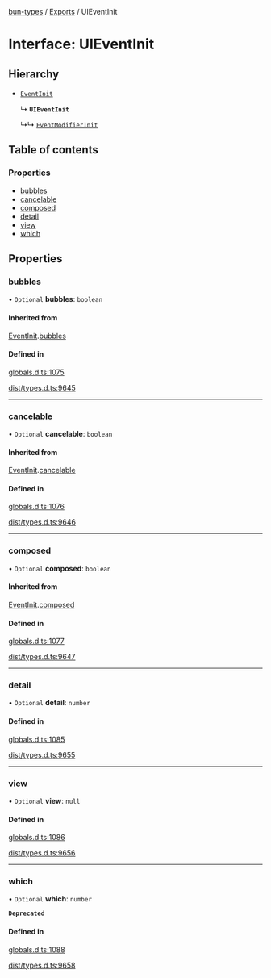 [bun-types](https://github.com/oven-sh/bun-types/blob/master/api-docs/README.md) / [Exports](https://github.com/oven-sh/bun-types/blob/master/api-docs/modules.md) / UIEventInit

# Interface: UIEventInit

## Hierarchy

- [`EventInit`](https://github.com/oven-sh/bun-types/blob/master/api-docs/interfaces/EventInit.md)

  ↳ **`UIEventInit`**

  ↳↳ [`EventModifierInit`](https://github.com/oven-sh/bun-types/blob/master/api-docs/interfaces/EventModifierInit.md)

## Table of contents

### Properties

- [bubbles](https://github.com/oven-sh/bun-types/blob/master/api-docs/interfaces/UIEventInit.md#bubbles)
- [cancelable](https://github.com/oven-sh/bun-types/blob/master/api-docs/interfaces/UIEventInit.md#cancelable)
- [composed](https://github.com/oven-sh/bun-types/blob/master/api-docs/interfaces/UIEventInit.md#composed)
- [detail](https://github.com/oven-sh/bun-types/blob/master/api-docs/interfaces/UIEventInit.md#detail)
- [view](https://github.com/oven-sh/bun-types/blob/master/api-docs/interfaces/UIEventInit.md#view)
- [which](https://github.com/oven-sh/bun-types/blob/master/api-docs/interfaces/UIEventInit.md#which)

## Properties

### bubbles

• `Optional` **bubbles**: `boolean`

#### Inherited from

[EventInit](https://github.com/oven-sh/bun-types/blob/master/api-docs/interfaces/EventInit.md).[bubbles](https://github.com/oven-sh/bun-types/blob/master/api-docs/interfaces/EventInit.md#bubbles)

#### Defined in

[globals.d.ts:1075](https://github.com/valgaze/bun-types/blob/6f8dbf8/globals.d.ts#L1075)

[dist/types.d.ts:9645](https://github.com/valgaze/bun-types/blob/6f8dbf8/dist/types.d.ts#L9645)

___

### cancelable

• `Optional` **cancelable**: `boolean`

#### Inherited from

[EventInit](https://github.com/oven-sh/bun-types/blob/master/api-docs/interfaces/EventInit.md).[cancelable](https://github.com/oven-sh/bun-types/blob/master/api-docs/interfaces/EventInit.md#cancelable)

#### Defined in

[globals.d.ts:1076](https://github.com/valgaze/bun-types/blob/6f8dbf8/globals.d.ts#L1076)

[dist/types.d.ts:9646](https://github.com/valgaze/bun-types/blob/6f8dbf8/dist/types.d.ts#L9646)

___

### composed

• `Optional` **composed**: `boolean`

#### Inherited from

[EventInit](https://github.com/oven-sh/bun-types/blob/master/api-docs/interfaces/EventInit.md).[composed](https://github.com/oven-sh/bun-types/blob/master/api-docs/interfaces/EventInit.md#composed)

#### Defined in

[globals.d.ts:1077](https://github.com/valgaze/bun-types/blob/6f8dbf8/globals.d.ts#L1077)

[dist/types.d.ts:9647](https://github.com/valgaze/bun-types/blob/6f8dbf8/dist/types.d.ts#L9647)

___

### detail

• `Optional` **detail**: `number`

#### Defined in

[globals.d.ts:1085](https://github.com/valgaze/bun-types/blob/6f8dbf8/globals.d.ts#L1085)

[dist/types.d.ts:9655](https://github.com/valgaze/bun-types/blob/6f8dbf8/dist/types.d.ts#L9655)

___

### view

• `Optional` **view**: ``null``

#### Defined in

[globals.d.ts:1086](https://github.com/valgaze/bun-types/blob/6f8dbf8/globals.d.ts#L1086)

[dist/types.d.ts:9656](https://github.com/valgaze/bun-types/blob/6f8dbf8/dist/types.d.ts#L9656)

___

### which

• `Optional` **which**: `number`

**`Deprecated`**

#### Defined in

[globals.d.ts:1088](https://github.com/valgaze/bun-types/blob/6f8dbf8/globals.d.ts#L1088)

[dist/types.d.ts:9658](https://github.com/valgaze/bun-types/blob/6f8dbf8/dist/types.d.ts#L9658)

